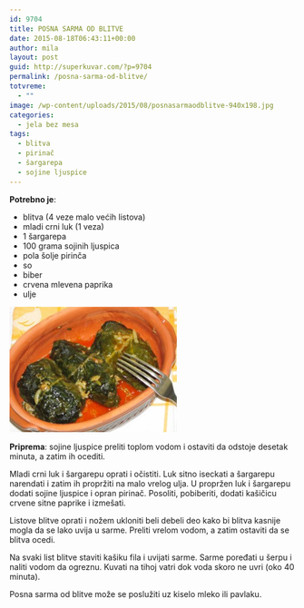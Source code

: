 ```yaml
---
id: 9704
title: POSNA SARMA OD BLITVE
date: 2015-08-18T06:43:11+00:00
author: mila
layout: post
guid: http://superkuvar.com/?p=9704
permalink: /posna-sarma-od-blitve/
totvreme:
  - ""
image: /wp-content/uploads/2015/08/posnasarmaodblitve-940x198.jpg
categories:
  - jela bez mesa
tags:
  - blitva
  - pirinač
  - šargarepa
  - sojine ljuspice
---
```

**Potrebno je**:  
* blitva (4 veze malo većih listova)  
* mladi crni luk (1 veza)  
* 1 šargarepa  
* 100 grama sojinih ljuspica  
* pola šolje pirinča  
* so  
* biber  
* crvena mlevena paprika  
* ulje

![<img class="alignnone size-medium wp-image-9705" src="/wp-content/uploads/2015/08/posnasarmaodblitve-1024x768.jpg" alt="posnasarmaodblitve" width="300" height="225" />](/wp-content/uploads/2015/08/posnasarmaodblitve-e1439879595600.jpg)

**Priprema**: sojine ljuspice preliti toplom vodom i ostaviti da odstoje desetak minuta, a zatim ih ocediti.

Mladi crni luk i šargarepu oprati i očistiti. Luk sitno iseckati a šargarepu narendati i zatim ih propržiti na malo vrelog ulja. U propržen luk i šargarepu dodati sojine ljuspice i opran pirinač. Posoliti, pobiberiti, dodati kašičicu crvene sitne paprike i izmešati.

Listove blitve oprati i nožem ukloniti beli debeli deo kako bi blitva kasnije mogla da se lako uvija u sarme. Preliti vrelom vodom, a zatim ostaviti da se blitva ocedi.

Na svaki list blitve staviti kašiku fila i uvijati sarme. Sarme poređati u šerpu i naliti vodom da ogreznu. Kuvati na tihoj vatri dok voda skoro ne uvri (oko 40 minuta).

Posna sarma od blitve može se poslužiti uz kiselo mleko ili pavlaku.